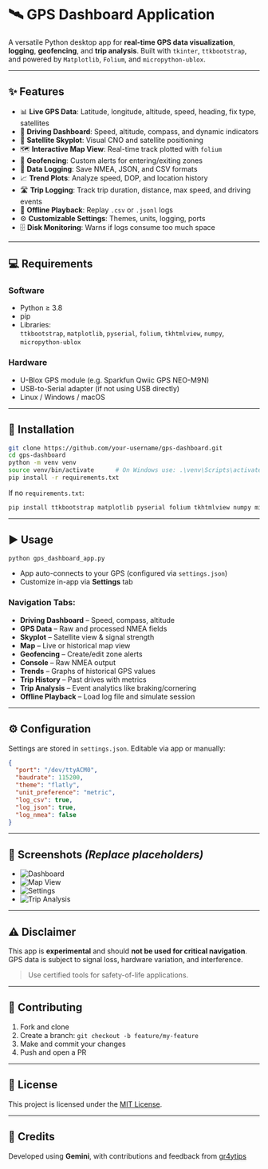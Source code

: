 # 🛰️ GPS Dashboard Application

A versatile Python desktop app for **real-time GPS data visualization**, **logging**, **geofencing**, and **trip analysis**. Built with `tkinter`, `ttkbootstrap`, and powered by `Matplotlib`, `Folium`, and `micropython-ublox`.

---

## ✨ Features

- 📊 **Live GPS Data**: Latitude, longitude, altitude, speed, heading, fix type, satellites
- 🧭 **Driving Dashboard**: Speed, altitude, compass, and dynamic indicators
- 📡 **Satellite Skyplot**: Visual CNO and satellite positioning
- 🗺️ **Interactive Map View**: Real-time track plotted with `folium`
- 📍 **Geofencing**: Custom alerts for entering/exiting zones
- 📝 **Data Logging**: Save NMEA, JSON, and CSV formats
- 📈 **Trend Plots**: Analyze speed, DOP, and location history
- 🛣️ **Trip Logging**: Track trip duration, distance, max speed, and driving events
- 💾 **Offline Playback**: Replay `.csv` or `.jsonl` logs
- ⚙️ **Customizable Settings**: Themes, units, logging, ports
- 🗄️ **Disk Monitoring**: Warns if logs consume too much space

---

## 💻 Requirements

### Software
- Python ≥ 3.8
- pip
- Libraries:  
  `ttkbootstrap`, `matplotlib`, `pyserial`, `folium`, `tkhtmlview`, `numpy`, `micropython-ublox`

### Hardware
- U-Blox GPS module (e.g. Sparkfun Qwiic GPS NEO-M9N)
- USB-to-Serial adapter (if not using USB directly)
- Linux / Windows / macOS

---

## 🚀 Installation

```bash
git clone https://github.com/your-username/gps-dashboard.git
cd gps-dashboard
python -m venv venv
source venv/bin/activate      # On Windows use: .\venv\Scripts\activate
pip install -r requirements.txt
```

If no `requirements.txt`:

```bash
pip install ttkbootstrap matplotlib pyserial folium tkhtmlview numpy micropython-ublox
```

---

## ▶️ Usage

```bash
python gps_dashboard_app.py
```

- App auto-connects to your GPS (configured via `settings.json`)
- Customize in-app via **Settings** tab

### Navigation Tabs:

- **Driving Dashboard** – Speed, compass, altitude
- **GPS Data** – Raw and processed NMEA fields
- **Skyplot** – Satellite view & signal strength
- **Map** – Live or historical map view
- **Geofencing** – Create/edit zone alerts
- **Console** – Raw NMEA output
- **Trends** – Graphs of historical GPS values
- **Trip History** – Past drives with metrics
- **Trip Analysis** – Event analytics like braking/cornering
- **Offline Playback** – Load log file and simulate session

---

## ⚙️ Configuration

Settings are stored in `settings.json`. Editable via app or manually:

```json
{
  "port": "/dev/ttyACM0",
  "baudrate": 115200,
  "theme": "flatly",
  "unit_preference": "metric",
  "log_csv": true,
  "log_json": true,
  "log_nmea": false
}
```

---

## 📸 Screenshots *(Replace placeholders)*

- ![Dashboard](https://via.placeholder.com/600x300?text=Driving+Dashboard)
- ![Map View](https://via.placeholder.com/600x300?text=Live+Map)
- ![Settings](https://via.placeholder.com/600x300?text=Settings+Tab)
- ![Trip Analysis](https://via.placeholder.com/600x300?text=Trip+Analytics)

---

## ⚠️ Disclaimer

This app is **experimental** and should **not be used for critical navigation**. GPS data is subject to signal loss, hardware variation, and interference.

> Use certified tools for safety-of-life applications.

---

## 🤝 Contributing

1. Fork and clone  
2. Create a branch: `git checkout -b feature/my-feature`  
3. Make and commit your changes  
4. Push and open a PR

---

## 📜 License

This project is licensed under the [MIT License](LICENSE).

---

## 🙏 Credits

Developed using **Gemini**, with contributions and feedback from [gr4ytips](https://github.com/gr4ytips)